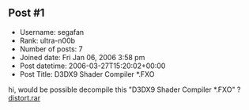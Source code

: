 ## Post #1
- Username: segafan
- Rank: ultra-n00b
- Number of posts: 7
- Joined date: Fri Jan 06, 2006 3:58 pm
- Post datetime: 2006-03-27T15:20:02+00:00
- Post Title: D3DX9 Shader Compiler *.FXO

hi,
would be possible decompile this "D3DX9 Shader Compiler *.FXO" ?
[distort.rar](https://xentaxbackup.github.io/file/666_distort.rar)

